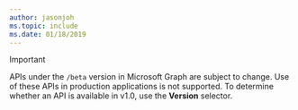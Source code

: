```yaml
---
author: jasonjoh
ms.topic: include
ms.date: 01/18/2019
---
```


<!-- markdownlint-disable MD041-->

> [!IMPORTANT]
> APIs under the `/beta` version in Microsoft Graph are subject to change. Use of these APIs in production applications is not supported. To determine whether an API is available in v1.0, use the **Version** selector.

